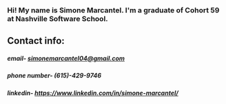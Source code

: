 ### Hi! My name is Simone Marcantel. I'm a graduate of Cohort 59 at Nashville Software School.

## Contact info: 
##### email- simonemarcantel04@gmail.com
##### phone number- (615)-429-9746
##### linkedin- https://www.linkedin.com/in/simone-marcantel/

<!--
**simonemarcan-tel/simonemarcan-tel** is a ✨ _special_ ✨ repository because its `README.md` (this file) appears on your GitHub profile.

Here are some ideas to get you started:

- 🔭 I’m currently working on ...
- 🌱 I’m currently learning ...
- 👯 I’m looking to collaborate on ...
- 🤔 I’m looking for help with ...
- 💬 Ask me about ...
- 📫 How to reach me: ...
- 😄 Pronouns: ...
- ⚡ Fun fact: ...
-->
